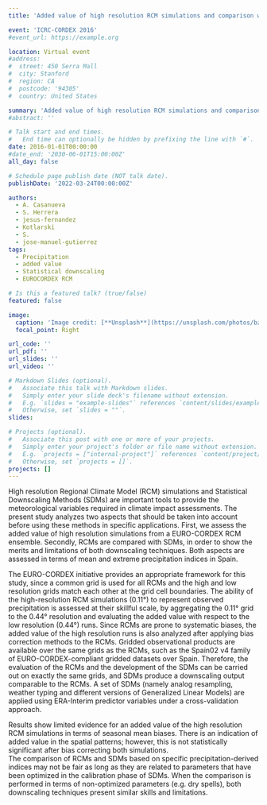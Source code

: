 ```yaml
---
title: 'Added value of high resolution RCM simulations and comparison with Statistical Downscaling Methods within the EURO-CORDEX framework'

event: 'ICRC-CORDEX 2016'
#event_url: https://example.org

location: Virtual event
#address:
#  street: 450 Serra Mall
#  city: Stanford
#  region: CA
#  postcode: '94305'
#  country: United States

summary: 'Added value of high resolution RCM simulations and comparison with Statistical Downscaling Methods within the EURO-CORDEX framework'
#abstract: ''

# Talk start and end times.
#   End time can optionally be hidden by prefixing the line with `#`.
date: 2016-01-01T00:00:00
#date_end: '2030-06-01T15:00:00Z'
all_day: false

# Schedule page publish date (NOT talk date).
publishDate: '2022-03-24T00:00:00Z'

authors: 
  - A. Casanueva
  - S. Herrera
  - jesus-fernandez
  - Kotlarski
  - S.
  - jose-manuel-gutierrez
tags: 
  - Precipitation
  - added value
  - Statistical downscaling
  - EUROCORDEX RCM

# Is this a featured talk? (true/false)
featured: false

image:
  caption: 'Image credit: [**Unsplash**](https://unsplash.com/photos/bzdhc5b3Bxs)'
  focal_point: Right

url_code: ''
url_pdf: ''
url_slides: ''
url_video: ''

# Markdown Slides (optional).
#   Associate this talk with Markdown slides.
#   Simply enter your slide deck's filename without extension.
#   E.g. `slides = "example-slides"` references `content/slides/example-slides.md`.
#   Otherwise, set `slides = ""`.
slides:

# Projects (optional).
#   Associate this post with one or more of your projects.
#   Simply enter your project's folder or file name without extension.
#   E.g. `projects = ["internal-project"]` references `content/project/deep-learning/index.md`.
#   Otherwise, set `projects = []`.
projects: []
---
```


<p>High resolution Regional Climate Model (RCM) simulations and Statistical Downscaling Methods (SDMs) are important tools to provide the meteorological variables required in climate impact assessments. The present study analyzes two aspects that should be taken into account before using these methods in specific applications. First, we assess the added value of high resolution simulations from a EURO-CORDEX RCM ensemble. Secondly, RCMs are compared with SDMs, in order to show the merits and limitations of both downscaling techniques. Both aspects are assessed in terms of mean and extreme precipitation indices in Spain.</p>
<p>The EURO-CORDEX initiative provides an appropriate framework for this study, since a common grid is used for all RCMs and the high and low resolution grids match each other at the grid cell boundaries. The ability of the high-resolution RCM simulations (0.11°) to represent observed precipitation is assessed at their skillful scale, by aggregating the 0.11° grid to the 0.44° resolution and evaluating the added value with respect to the low resolution (0.44°) runs. Since RCMs are prone to systematic biases, the added value of the high resolution runs is also analyzed after applying bias correction methods to the RCMs. Gridded observational products are available over the same grids as the RCMs, such as the Spain02 v4 family of EURO-CORDEX-compliant gridded datasets over Spain. Therefore, the evaluation of the RCMs and the development of the SDMs can be carried out on exactly the same grids, and SDMs produce a downscaling output comparable to the RCMs. A set of SDMs (namely analog resampling, weather typing and different versions of Generalized Linear Models) are applied using ERA-Interim predictor variables under a cross-validation approach.</p>
<p>Results show limited evidence for an added value of the high resolution RCM simulations in terms of seasonal mean biases. There is an indication of added value in the spatial patterns; however, this is not statistically significant after bias correcting both simulations.<br />
The comparison of RCMs and SDMs based on specific precipitation-derived indices may not be fair as long as they are related to parameters that have been optimized in the calibration phase of SDMs. When the comparison is performed in terms of non-optimized parameters (e.g. dry spells), both downscaling techniques present similar skills and limitations.</p>
